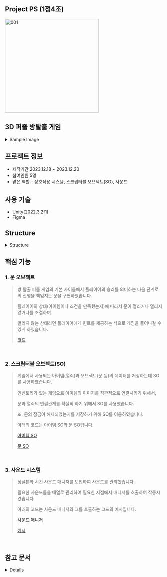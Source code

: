 Project PS (1점4조)
----
<img width="300" alt="001" src="https://github.com/Lawrence1031/ProjectPS_Jo/assets/144416099/5b9c6af0-1fd2-4bbd-86a9-bb6249b860b7">

3D 퍼즐 방탈출 게임
----
 <details>
    <summary>Sample Image</summary>

   <img width="696" alt="001" src="https://github.com/Lawrence1031/ProjectPS_Jo/assets/144416099/9e9d295a-e6e1-45dc-bda5-6a45d96a249f">

   <img width="696" alt="001" src="https://github.com/Lawrence1031/ProjectPS_Jo/assets/144416099/a80ece64-4512-49e4-869a-7d0383b2eede">

 </details>

프로젝트 정보
----
- 제작기간 2023.12.18 ~ 2023.12.20
- 참여인원 5명
- 맡은 역할 - 상호작용 시스템, 스크립터블 오브젝트(SO), 사운드

사용 기술
-----
- Unity(2022.3.2f1)
- Figma

Structure
----
<details>
<summary>Structure</summary>
<div markdown="1">
   
![ProjectPS02](https://github.com/Lawrence1031/ProjectPS_Jo/assets/144416099/06339fa9-4046-476f-a03d-60d08c74c51f)

</div>
</details>

핵심 기능
----
### 1. 문 오브젝트
> 방 탈출 퍼즐 게임의 기본 사이클에서 플레이어의 승리를 의미하는 다음 단계로의 진행을 책임지는 문을 구현하였습니다.
>
> 플레이어의 상태(아이템이나 조건을 만족했는지)에 따라서 문이 열리거나 열리지 않거나를 조절하며
>
> 열리지 않는 상태라면 플레이어에게 힌트를 제공하는 식으로 게임을 풀어나갈 수 있게 하였습니다.
> 
> [코드](https://github.com/Lawrence1031/ProjectPS_Jo/blob/main/Assets/02.Scripts/Objects/DoorObjects/DoorObejct.cs)

</br>

### 2. 스크립터블 오브젝트(SO)
> 게임에서 사용되는 아이템(열쇠)과 오브젝트(문 등)의 데이터를 저장하는데 SO를 사용하였습니다.
>
> 인벤토리가 있는 게임으로 아이템의 이미지를 직관적으로 연결시키기 위해서,
>
> 문과 열쇠의 연결관계를 확실히 하기 위해서 SO를 사용했습니다.
>
> 또, 문의 잠금이 해제되었는지를 저장하기 위해 SO를 이용하였습니다.
>
> 아래의 코드는 아이템 SO와 문 SO입니다.
> 
> [아이템 SO](https://github.com/Lawrence1031/ProjectPS_Jo/blob/main/Assets/03.SO/ItemData.cs)
>
> [문 SO](https://github.com/Lawrence1031/ProjectPS_Jo/blob/main/Assets/03.SO/DoorData.cs)

</br>

### 3. 사운드 시스템
> 싱글톤화 시킨 사운드 매니저를 도입하여 사운드를 관리했습니다.
> 
> 필요한 사운드들을 배열로 관리하여 필요한 지점에서 매니저를 호출하여 작동시켰습니다.
> 
> 아래의 코드는 사운드 매니저와 그를 호출하는 코드의 예시입니다.
> 
> [사운드 매니저](https://github.com/Lawrence1031/ProjectPS_Jo/blob/main/Assets/02.Scripts/Manager/SoundManager.cs)
> 
> [예시](https://github.com/Lawrence1031/ProjectPS_Jo/blob/main/Assets/02.Scripts/Items/DeskInteraction.cs#L48)

</br>

참고 문서
----
<details>

[노션](https://scythe-sesame-8dc.notion.site/Nio-Gress-bf415777a49d48e1b75a392cefd51ff8?pvs=4)

</details>
